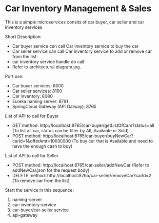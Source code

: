 # Car Inventory Management & Sales
This is a simple microservices consits of car buyer, car seller and car inventory services

Short Description:
- Car buyer service can call Car inventory service to buy the car
- Car seller service can call Car inventory service to add or remove car from the list
- car inventory service handle db call
- Refer to architectural diagram.jpg.

Port use:
- Car buyer services: 8000
- Car seller services: 8100
- Car Inventory: 8080
- Eureka naming server: 8761
- SpringCloud Gateway (API Gatway): 8765

List of API to call for Buyer
- GET method: http://localhost:8765/car-buyer/getListOfCars?status=all (To list all car, status can be filter by All, Available or Sold)
- POST method: http://localhost:8765/car-buyer/buyNewCar?carId=1&offerAmt=10000000 (To buy car that is Available and need to have the enough cash to buy)

List of API to call for Seller
- POST method: http://localhost:8765/car-seller/addNewCar (Refer to addNewCar.json for the request body) 
- DELETE method: http://localhost:8765/car-seller/removeCar?carId=2 (To remove car from the list)

Start the service in this sequence:
1. naming-server
2. car-inventory-service
3. car-buyer/car-seller service
4. api-gateway
